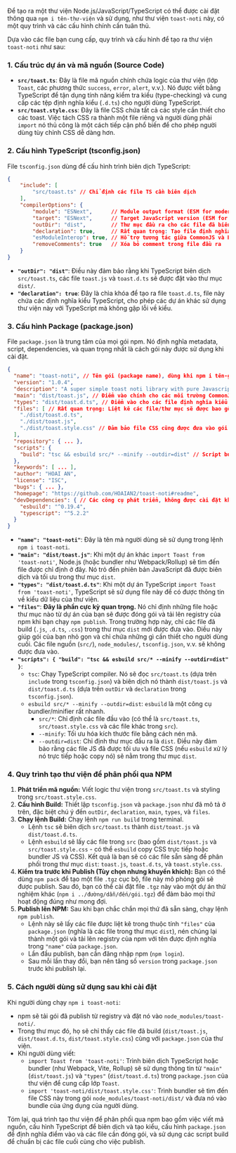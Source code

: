 Để tạo ra một thư viện Node.js/JavaScript/TypeScript có thể được cài đặt thông qua `npm i tên-thư-viện` và sử dụng, như thư viện `toast-noti` này, có một quy trình và các cấu hình chính cần tuân thủ.

Dựa vào các file bạn cung cấp, quy trình và cấu hình để tạo ra thư viện `toast-noti` như sau:

### 1. Cấu trúc dự án và mã nguồn (Source Code)

*   **`src/toast.ts`**: Đây là file mã nguồn chính chứa logic của thư viện (lớp `Toast`, các phương thức `success`, `error`, `alert`, v.v.). Nó được viết bằng TypeScript để tận dụng tính năng kiểm tra kiểu (type-checking) và cung cấp các tệp định nghĩa kiểu (`.d.ts`) cho người dùng TypeScript.
*   **`src/toast.style.css`**: Đây là file CSS chứa tất cả các style cần thiết cho các toast. Việc tách CSS ra thành một file riêng và người dùng phải `import` nó thủ công là một cách tiếp cận phổ biến để cho phép người dùng tùy chỉnh CSS dễ dàng hơn.

### 2. Cấu hình TypeScript (tsconfig.json)

File `tsconfig.json` dùng để cấu hình trình biên dịch TypeScript:

```json
{
    "include": [
        "src/toast.ts" // Chỉ định các file TS cần biên dịch
    ],
    "compilerOptions": {
        "module": "ESNext",      // Module output format (ESM for modern JS)
        "target": "ESNext",      // Target JavaScript version (ESM for modern browsers/Node)
        "outDir": "dist",        // Thư mục đầu ra cho các file đã biên dịch (JS và .d.ts)
        "declaration": true,     // Rất quan trọng: Tạo file định nghĩa kiểu (.d.ts)
        "esModuleInterop": true, // Hỗ trợ tương tác giữa CommonJS và ES Modules
        "removeComments": true   // Xóa bỏ comment trong file đầu ra
    }
}
```

*   **`"outDir": "dist"`**: Điều này đảm bảo rằng khi TypeScript biên dịch `src/toast.ts`, các file `toast.js` và `toast.d.ts` sẽ được đặt vào thư mục `dist/`.
*   **`"declaration": true`**: Đây là chìa khóa để tạo ra file `toast.d.ts`, file này chứa các định nghĩa kiểu TypeScript, cho phép các dự án khác sử dụng thư viện này với TypeScript mà không gặp lỗi về kiểu.

### 3. Cấu hình Package (package.json)

File `package.json` là trung tâm của mọi gói npm. Nó định nghĩa metadata, script, dependencies, và quan trọng nhất là cách gói này được sử dụng khi cài đặt.

```json
{
  "name": "toast-noti", // Tên gói (package name), dùng khi npm i tên-gói
  "version": "1.0.4",
  "description": "A super simple toast noti library with pure Javascript",
  "main": "dist/toast.js", // Điểm vào chính cho các môi trường CommonJS (Node.js) và các bundler cũ hơn
  "types": "dist/toast.d.ts", // Điểm vào cho các file định nghĩa kiểu TypeScript
  "files": [ // Rất quan trọng: Liệt kê các file/thư mục sẽ được bao gồm khi publish lên npm
    "./dist/toast.d.ts",
    "./dist/toast.js",
    "./dist/toast.style.css" // Đảm bảo file CSS cũng được đưa vào gói
  ],
  "repository": { ... },
  "scripts": {
    "build": "tsc && esbuild src/* --minify --outdir=dist" // Script build
  },
  "keywords": [ ... ],
  "author": "HOAI AN",
  "license": "ISC",
  "bugs": { ... },
  "homepage": "https://github.com/HOAIAN2/toast-noti#readme",
  "devDependencies": { // Các công cụ phát triển, không được cài đặt khi người dùng cài đặt thư viện
    "esbuild": "^0.19.4",
    "typescript": "^5.2.2"
  }
}
```

*   **`"name": "toast-noti"`**: Đây là tên mà người dùng sẽ sử dụng trong lệnh `npm i toast-noti`.
*   **`"main": "dist/toast.js"`**: Khi một dự án khác `import Toast from 'toast-noti'`, Node.js (hoặc bundler như Webpack/Rollup) sẽ tìm đến file được chỉ định ở đây. Nó trỏ đến phiên bản JavaScript đã được biên dịch và tối ưu trong thư mục `dist`.
*   **`"types": "dist/toast.d.ts"`**: Khi một dự án TypeScript `import Toast from 'toast-noti'`, TypeScript sẽ sử dụng file này để có được thông tin về kiểu dữ liệu của thư viện.
*   **`"files"`**: **Đây là phần cực kỳ quan trọng.** Nó chỉ định những file hoặc thư mục nào từ dự án của bạn sẽ được đóng gói và tải lên registry của npm khi bạn chạy `npm publish`. Trong trường hợp này, chỉ các file đã build (`.js`, `.d.ts`, `.css`) trong thư mục `dist` mới được đưa vào. Điều này giúp gói của bạn nhỏ gọn và chỉ chứa những gì cần thiết cho người dùng cuối. Các file nguồn (`src/`), `node_modules/`, `tsconfig.json`, v.v. sẽ không được đưa vào.
*   **`"scripts": { "build": "tsc && esbuild src/* --minify --outdir=dist" }`**:
    *   `tsc`: Chạy TypeScript compiler. Nó sẽ đọc `src/toast.ts` (dựa trên `include` trong `tsconfig.json`) và biên dịch nó thành `dist/toast.js` và `dist/toast.d.ts` (dựa trên `outDir` và `declaration` trong `tsconfig.json`).
    *   `esbuild src/* --minify --outdir=dist`: `esbuild` là một công cụ bundler/minifier rất nhanh.
        *   `src/*`: Chỉ định các file đầu vào (có thể là `src/toast.ts`, `src/toast.style.css` và các file khác trong `src`).
        *   `--minify`: Tối ưu hóa kích thước file bằng cách nén mã.
        *   `--outdir=dist`: Chỉ định thư mục đầu ra là `dist`. Điều này đảm bảo rằng các file JS đã được tối ưu và file CSS (nếu `esbuild` xử lý nó trực tiếp hoặc copy nó) sẽ nằm trong thư mục `dist`.

### 4. Quy trình tạo thư viện để phân phối qua NPM

1.  **Phát triển mã nguồn:** Viết logic thư viện trong `src/toast.ts` và styling trong `src/toast.style.css`.
2.  **Cấu hình Build:** Thiết lập `tsconfig.json` và `package.json` như đã mô tả ở trên, đặc biệt chú ý đến `outDir`, `declaration`, `main`, `types`, và `files`.
3.  **Chạy lệnh Build:**
    Chạy lệnh `npm run build` trong terminal.
    *   Lệnh `tsc` sẽ biên dịch `src/toast.ts` thành `dist/toast.js` và `dist/toast.d.ts`.
    *   Lệnh `esbuild` sẽ lấy các file trong `src` (bao gồm `dist/toast.js` và `src/toast.style.css` - có thể `esbuild` copy CSS trực tiếp hoặc bundler JS và CSS). Kết quả là bạn sẽ có các file sẵn sàng để phân phối trong thư mục `dist`: `toast.js`, `toast.d.ts`, và `toast.style.css`.
4.  **Kiểm tra trước khi Publish (Tùy chọn nhưng khuyến khích):**
    Bạn có thể dùng `npm pack` để tạo một file `.tgz` cục bộ, file này mô phỏng gói sẽ được publish. Sau đó, bạn có thể cài đặt file `.tgz` này vào một dự án thử nghiệm khác (`npm i ../đường/dẫn/đến/gói.tgz`) để đảm bảo mọi thứ hoạt động đúng như mong đợi.
5.  **Publish lên NPM:**
    Sau khi bạn chắc chắn mọi thứ đã sẵn sàng, chạy lệnh `npm publish`.
    *   Lệnh này sẽ lấy các file được liệt kê trong thuộc tính `"files"` của `package.json` (nghĩa là các file trong thư mục `dist`), nén chúng lại thành một gói và tải lên registry của npm với tên được định nghĩa trong `"name"` của `package.json`.
    *   Lần đầu publish, bạn cần đăng nhập npm (`npm login`).
    *   Sau mỗi lần thay đổi, bạn nên tăng số `version` trong `package.json` trước khi publish lại.

### 5. Cách người dùng sử dụng sau khi cài đặt

Khi người dùng chạy `npm i toast-noti`:

*   npm sẽ tải gói đã publish từ registry và đặt nó vào `node_modules/toast-noti/`.
*   Trong thư mục đó, họ sẽ chỉ thấy các file đã build (`dist/toast.js`, `dist/toast.d.ts`, `dist/toast.style.css`) cùng với `package.json` của thư viện.
*   Khi người dùng viết:
    *   `import Toast from 'toast-noti'`: Trình biên dịch TypeScript hoặc bundler (như Webpack, Vite, Rollup) sẽ sử dụng thông tin từ `"main"` (`dist/toast.js`) và `"types"` (`dist/toast.d.ts`) trong `package.json` của thư viện để cung cấp lớp `Toast`.
    *   `import 'toast-noti/dist/toast.style.css'`: Trình bundler sẽ tìm đến file CSS này trong gói `node_modules/toast-noti/dist/` và đưa nó vào bundle của ứng dụng của người dùng.

Tóm lại, quá trình tạo thư viện để phân phối qua npm bao gồm việc viết mã nguồn, cấu hình TypeScript để biên dịch và tạo kiểu, cấu hình `package.json` để định nghĩa điểm vào và các file cần đóng gói, và sử dụng các script build để chuẩn bị các file cuối cùng cho việc publish.